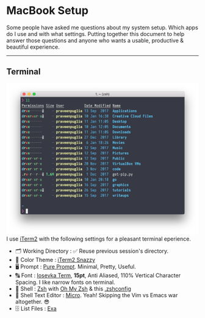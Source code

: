 # MacBook Setup
Some people have asked me questions about my system setup. Which apps do I use and with what settings. Putting together this document to help answer those questions and anyone who wants a usable, productive & beautiful experience. 

---

## Terminal
![Terminal Setup](./images/terminal.png)
I use [iTerm2](https://www.iterm2.com/) with the following settings for a pleasant terminal eperience.

- 🗂 Working Directory : ✅ Reuse previous session's directory.
- 🎨 Color Theme : [iTerm2 Snazzy](https://github.com/sindresorhus/iterm2-snazzy)
- 🖥 Prompt : [Pure Prompt](https://github.com/sindresorhus/pure). Minimal, Pretty, Useful.
- 🔠 Font : [Iosevka Term](https://be5invis.github.io/Iosevka/), **15pt**, Anti Aliased, 110% Vertical Character Spacing. I like narrow fonts on terminal.
- 🐚 Shell : [Zsh](http://www.zsh.org/) with [Oh My Zsh](https://github.com/robbyrussell/oh-my-zsh) & this [.zshconfig](https://github.com/praveenpuglia/dotfiles/blob/master/.zshrc)
- 📝 Shell Text Editor : [Micro](https://github.com/zyedidia/micro). Yeah! Skipping the Vim vs Emacs war altogether. 😎
- 🗄 List Files : [Exa](https://github.com/ogham/exa)




